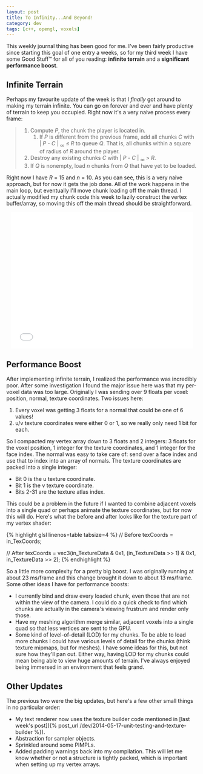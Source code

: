 ```yaml
---
layout: post
title: To Infinity...And Beyond!
category: dev
tags: [c++, opengl, voxels]
---
```

This weekly journal thing has been good for me. I've been fairly productive
since starting this goal of one entry a weeks, so for my third week I have some
Good Stuff&trade; for all of you reading: __infinite terrain__ and a
__significant performance boost__.


## Infinite Terrain
Perhaps my favourite update of the week is that I _finally_ got around to
making my terrain infinite. You can go on forever and ever and have plenty of
terrain to keep you occupied. Right now it's a very naive process every frame:

> 1. Compute _P_, the chunk the player is located in.
>    1. If _P_ is different from the previous frame, add all chunks _C_ with
>       | _P_ - _C_ | <sub>&infin;</sub> &le; _R_ to queue _Q_. That is, all
>       chunks within a square of radius of _R_ around the player.
> 2. Destroy any existing chunks _C_ with | _P_ - _C_ | <sub>&infin;</sub> &gt; _R_.
> 3. If _Q_ is nonempty, load _n_ chunks from _Q_ that have yet to be loaded.

Right now I have _R_ = 15 and _n_ = 10. As you can see, this is a very naive
approach, but for now it gets the job done. All of the work happens in the main
loop, but eventually I'll move chunk loading off the main thread. I actually
modified my chunk code this week to lazily construct the vertex buffer/array,
so moving this off the main thread should be straightforward.

<p style="text-align: center">
<iframe width="480" height="360" src="//www.youtube.com/embed/OWC8R2P4TH4" frameborder="0" allowfullscreen></iframe>
</p>

## Performance Boost
After implementing infinite terrain, I realized the performance was incredibly
poor. After some investigation I found the major issue here was that my
per-voxel data was too large. Originally I was sending over 9 floats per voxel:
position, normal, texture coordinates. Two issues here:

1. Every voxel was getting 3 floats for a normal that could be one of 6 values!
2. u/v texture coordinates were either 0 or 1, so we really only need 1 bit
   for each.

So I compacted my vertex array down to 3 floats and 2 integers: 3 floats for the
voxel position, 1 integer for the texture coordinates, and 1 integer for the
face index. The normal was easy to take care of: send over a face index and use
that to index into an array of normals. The texture coordinates are packed into
a single integer:

* Bit 0 is the u texture coordinate.
* Bit 1 is the v texture coordinate.
* Bits 2-31 are the texture atlas index.

This could be a problem in the future if I wanted to combine adjacent voxels
into a single quad or perhaps animate the texture coordinates, but for now this
will do. Here's what the before and after looks like for the texture part of my
vertex shader:

{% highlight glsl linenos=table tabsize=4 %}
// Before
texCoords = in_TexCoords;

// After
texCoords = vec3(in_TextureData & 0x1, (in_TextureData >> 1) & 0x1, in_TextureData >> 2);
{% endhighlight %}

So a little more complexity for a pretty big boost. I was originally running at
about 23 ms/frame and this change brought it down to about 13 ms/frame. Some
other ideas I have for performance boosts:

* I currently bind and draw every loaded chunk, even those that are not within
  the view of the camera. I could do a quick check to find which chunks are
  actually in the camera's viewing frustrum and render only those.
* Have my meshing algorithm merge similar, adjacent voxels into a single quad
  so that less vertices are sent to the GPU.
* Some kind of level-of-detail (LOD) for my chunks. To be able to load more
  chunks I could have various levels of detail for the chunks (think texture
  mipmaps, but for meshes).  I have some ideas for this, but not sure how
  they'll pan out. Either way, having LOD for my chunks could mean being able
  to view huge amounts of terrain. I've always enjoyed being immersed in an
  environment that feels grand.

## Other Updates
The previous two were the big updates, but here's a few other small things in no
particular order:

* My text renderer now uses the texture builder code mentioned in
  [last week's post]({% post_url /dev/2014-05-17-unit-testing-and-texture-builder %}).
* Abstraction for sampler objects.
* Sprinkled around some PIMPLs.
* Added padding warnings back into my compilation. This will let me know whether
  or not a structure is tightly packed, which is important when setting up my
  vertex arrays.
